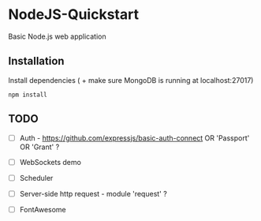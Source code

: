# NodeJS-Quickstart
Basic Node.js web application

## Installation

Install dependencies ( + make sure MongoDB is running at localhost:27017)

```
npm install
```


## TODO

- [ ] Auth - https://github.com/expressjs/basic-auth-connect OR 'Passport' OR 'Grant' ?
- [ ] WebSockets demo
- [ ] Scheduler
- [ ] Server-side http request - module 'request' ?
- [ ] FontAwesome

 